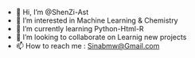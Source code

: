 - 👋 Hi, I’m @ShenZi-Ast
- 👀 I’m interested in Machine Learning & Chemistry
- 🌱 I’m currently learning Python-Html-R
- 💞️ I’m looking to collaborate on Learnig new projects
- 📫 How to reach me : Sinabmw@Gmail.com  

<!---
ShenZi-Ast/ShenZi-Ast is a ✨ special ✨ repository because its `README.md` (this file) appears on your GitHub profile.
You can click the Preview link to take a look at your changes.
--->
